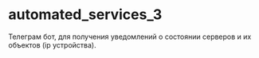 # automated_services_3
Телеграм бот, для получения уведомлений о состоянии серверов и их объектов (ip устройства).
